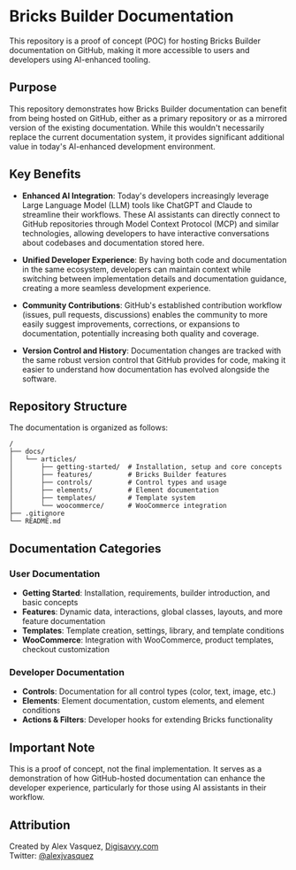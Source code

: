 <!-- @format -->

# Bricks Builder Documentation

This repository is a proof of concept (POC) for hosting Bricks Builder documentation on GitHub, making it more accessible to users and developers using AI-enhanced tooling.

## Purpose

This repository demonstrates how Bricks Builder documentation can benefit from being hosted on GitHub, either as a primary repository or as a mirrored version of the existing documentation. While this wouldn't necessarily replace the current documentation system, it provides significant additional value in today's AI-enhanced development environment.

## Key Benefits

- **Enhanced AI Integration**: Today's developers increasingly leverage Large Language Model (LLM) tools like ChatGPT and Claude to streamline their workflows. These AI assistants can directly connect to GitHub repositories through Model Context Protocol (MCP) and similar technologies, allowing developers to have interactive conversations about codebases and documentation stored here.

- **Unified Developer Experience**: By having both code and documentation in the same ecosystem, developers can maintain context while switching between implementation details and documentation guidance, creating a more seamless development experience.

- **Community Contributions**: GitHub's established contribution workflow (issues, pull requests, discussions) enables the community to more easily suggest improvements, corrections, or expansions to documentation, potentially increasing both quality and coverage.

- **Version Control and History**: Documentation changes are tracked with the same robust version control that GitHub provides for code, making it easier to understand how documentation has evolved alongside the software.

## Repository Structure

The documentation is organized as follows:

```
/
├── docs/
│   └── articles/
│       ├── getting-started/  # Installation, setup and core concepts
│       ├── features/         # Bricks Builder features
│       ├── controls/         # Control types and usage
│       ├── elements/         # Element documentation
│       ├── templates/        # Template system
│       └── woocommerce/      # WooCommerce integration
├── .gitignore
└── README.md
```

## Documentation Categories

### User Documentation

- **Getting Started**: Installation, requirements, builder introduction, and basic concepts
- **Features**: Dynamic data, interactions, global classes, layouts, and more feature documentation
- **Templates**: Template creation, settings, library, and template conditions
- **WooCommerce**: Integration with WooCommerce, product templates, checkout customization

### Developer Documentation

- **Controls**: Documentation for all control types (color, text, image, etc.)
- **Elements**: Element documentation, custom elements, and element conditions
- **Actions & Filters**: Developer hooks for extending Bricks functionality

## Important Note

This is a proof of concept, not the final implementation. It serves as a demonstration of how GitHub-hosted documentation can enhance the developer experience, particularly for those using AI assistants in their workflow.

## Attribution

Created by Alex Vasquez, [Digisavvy.com](https://digisavvy.com)  
Twitter: [@alexjvasquez](https://twitter.com/alexjvasquez)
